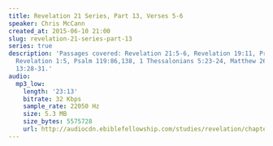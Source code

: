 ```yaml
---
title: Revelation 21 Series, Part 13, Verses 5-6
speaker: Chris McCann
created_at: 2015-06-10 21:00
slug: revelation-21-series-part-13
series: true
description: 'Passages covered: Revelation 21:5-6, Revelation 19:11, Proverbs 14:5,
  Revelation 1:5, Psalm 119:86,138, 1 Thessalonians 5:23-24, Matthew 26:53-56, Mark
  13:28-31.'
audio:
  mp3_low:
    length: '23:13'
    bitrate: 32 Kbps
    sample_rate: 22050 Hz
    size: 5.3 MB
    size_bytes: 5575728
    url: http://audiocdn.ebiblefellowship.com/studies/revelation/chapter-21/2015.06.10_McCann_-_Revelation_21_Series_Part_13.mp3
---
```

